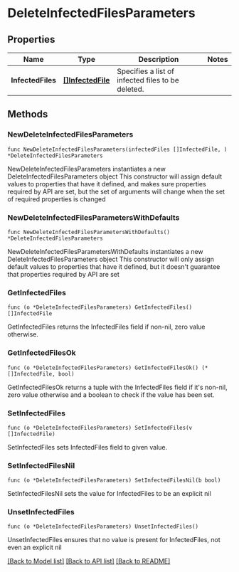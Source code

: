 # DeleteInfectedFilesParameters

## Properties

Name | Type | Description | Notes
------------ | ------------- | ------------- | -------------
**InfectedFiles** | [**[]InfectedFile**](InfectedFile.md) | Specifies a list of infected files to be deleted. | 

## Methods

### NewDeleteInfectedFilesParameters

`func NewDeleteInfectedFilesParameters(infectedFiles []InfectedFile, ) *DeleteInfectedFilesParameters`

NewDeleteInfectedFilesParameters instantiates a new DeleteInfectedFilesParameters object
This constructor will assign default values to properties that have it defined,
and makes sure properties required by API are set, but the set of arguments
will change when the set of required properties is changed

### NewDeleteInfectedFilesParametersWithDefaults

`func NewDeleteInfectedFilesParametersWithDefaults() *DeleteInfectedFilesParameters`

NewDeleteInfectedFilesParametersWithDefaults instantiates a new DeleteInfectedFilesParameters object
This constructor will only assign default values to properties that have it defined,
but it doesn't guarantee that properties required by API are set

### GetInfectedFiles

`func (o *DeleteInfectedFilesParameters) GetInfectedFiles() []InfectedFile`

GetInfectedFiles returns the InfectedFiles field if non-nil, zero value otherwise.

### GetInfectedFilesOk

`func (o *DeleteInfectedFilesParameters) GetInfectedFilesOk() (*[]InfectedFile, bool)`

GetInfectedFilesOk returns a tuple with the InfectedFiles field if it's non-nil, zero value otherwise
and a boolean to check if the value has been set.

### SetInfectedFiles

`func (o *DeleteInfectedFilesParameters) SetInfectedFiles(v []InfectedFile)`

SetInfectedFiles sets InfectedFiles field to given value.


### SetInfectedFilesNil

`func (o *DeleteInfectedFilesParameters) SetInfectedFilesNil(b bool)`

 SetInfectedFilesNil sets the value for InfectedFiles to be an explicit nil

### UnsetInfectedFiles
`func (o *DeleteInfectedFilesParameters) UnsetInfectedFiles()`

UnsetInfectedFiles ensures that no value is present for InfectedFiles, not even an explicit nil

[[Back to Model list]](../README.md#documentation-for-models) [[Back to API list]](../README.md#documentation-for-api-endpoints) [[Back to README]](../README.md)


